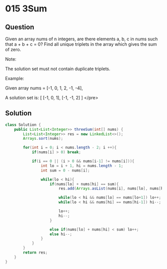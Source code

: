 # 015 3Sum

## Question

 Given an array nums of n integers, are there elements a, b, c in nums such that a + b + c = 0? Find all unique triplets in the array which gives the sum of zero.

Note:

The solution set must not contain duplicate triplets.

Example:

Given array nums = \[-1, 0, 1, 2, -1, -4\],

A solution set is: \[ \[-1, 0, 1\], \[-1, -1, 2\] \] &lt;/pre&gt;

## Solution

```java
class Solution {
    public List<List<Integer>> threeSum(int[] nums) {
        List<List<Integer>> res = new LinkedList<>();
        Arrays.sort(nums);

        for(int i = 0; i < nums.length - 2; i ++){
            if(nums[i] > 0) break;

            if(i == 0 || (i > 0 && nums[i-1] != nums[i])){
                int lo = i + 1, hi = nums.length - 1;
                int sum = 0 - nums[i];

                while(lo < hi){
                    if(nums[lo] + nums[hi] == sum){
                        res.add(Arrays.asList(nums[i], nums[lo], nums[hi]));

                        while(lo < hi && nums[lo] == nums[lo+1]) lo++;
                        while(lo < hi && nums[hi] == nums[hi-1]) hi--;

                        lo++;
                        hi--;
                    }

                    else if(nums[lo] + nums[hi] < sum) lo++;
                    else hi--;
                }
            }
        }
        return res;
    }
}
```

